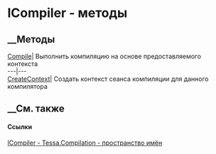 # ICompiler - методы
##  __Методы
[Compile](M_Tessa_Compilation_ICompiler_Compile.htm)|  Выполнить компиляцию на
основе предоставляемого контекста  
---|---  
[CreateContext](M_Tessa_Compilation_ICompiler_CreateContext.htm)|  Создать
контекст сеанса компиляции для данного компилятора  
## __См. также
#### Ссылки
[ICompiler - ](T_Tessa_Compilation_ICompiler.htm)
[Tessa.Compilation - пространство имён](N_Tessa_Compilation.htm)
